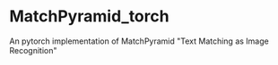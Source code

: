 # MatchPyramid_torch
An pytorch implementation of MatchPyramid "Text Matching as Image Recognition"
